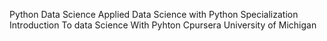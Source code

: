 Python Data Science
Applied Data Science with Python Specialization
Introduction To data Science With Pyhton Cpursera 
University of Michigan